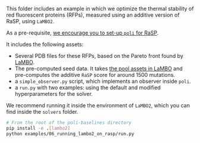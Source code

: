 This folder includes an example in which we optimize the thermal stability of red fluorescent proteins (RFPs), measured using an additive version of RaSP, using `LaMBO2`.

As a pre-requisite, [we encourage you to set-up `poli` for RaSP](https://machinelearninglifescience.github.io/poli-docs/using_poli/objective_repository/RaSP.html).

It includes the following assets:
- Several PDB files for these RFPs, based on the Pareto front found by [LaMBO](https://arxiv.org/abs/2203.12742).
- The pre-computed seed data. It takes [the pool assets in LaMBO](https://github.com/samuelstanton/lambo/blob/main/lambo/assets/fpbase/proxy_rfp_seed_data.csv) and pre-computes the additive `RaSP` score for around 1500 mutations.
- a `simple_observer.py` script, which implements an observer inside `poli`.
- a `run.py` with two examples: using the default and modified hyperparameters for the solver.

We recommend running it inside the environment of `LaMBO2`, which you can find inside the `solvers` folder.

```bash
# From the root of the poli-baselines directory
pip install -e .[lambo2]
python examples/06_running_lambo2_on_rasp/run.py
```